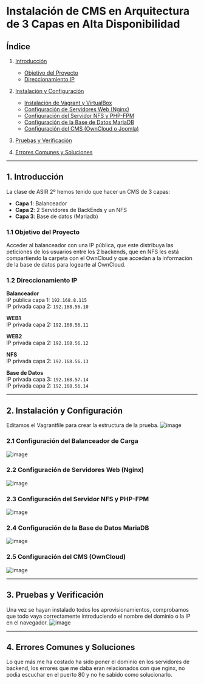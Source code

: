 # Instalación de CMS en Arquitectura de 3 Capas en Alta Disponibilidad

## Índice

1. [Introducción](#1-introducción)
   - [Objetivo del Proyecto](#11-objetivo-del-proyecto)  
   - [Direccionamiento IP](#12-direccionamiento-ip)

2. [Instalación y Configuración](#2-instalación-y-configuración)
   - [Instalación de Vagrant y VirtualBox](#21-instalación-de-vagrant-y-virtualbox)   
   - [Configuración de Servidores Web (Nginx)](#22-configuración-de-servidores-web-nginx)  
   - [Configuración del Servidor NFS y PHP-FPM](#23-configuración-del-servidor-nfs-y-php-fpm)  
   - [Configuración de la Base de Datos MariaDB](#24-configuración-de-la-base-de-datos-mariadb)  
   - [Configuración del CMS (OwnCloud o Joomla)](#25-configuración-del-cms-owncloud-o-joomla)  

3. [Pruebas y Verificación](#3-pruebas-y-verificación) 

4. [Errores Comunes y Soluciones](#5-errores-comunes-y-soluciones)

---

## 1. Introducción
La clase de ASIR 2º hemos tenido que hacer un CMS de 3 capas:
- **Capa 1**: Balanceador  
- **Capa 2**: 2 Servidores de BackEnds y un NFS  
- **Capa 3**: Base de datos (Mariadb)

### 1.1 Objetivo del Proyecto
Acceder al balanceador con una IP pública, que este distribuya las peticiones de los usuarios entre los 2 backends, que en NFS les está compartiendo la carpeta con el OwnCloud y que accedan a la información de la base de datos para logearte al OwnCloud.

### 1.2 Direccionamiento IP
**Balanceador**  
IP pública capa 1: `192.168.8.115`  
IP privada capa 2: `192.168.56.10`  

**WEB1**  
IP privada capa 2: `192.168.56.11`  

**WEB2**  
IP privada capa 2: `192.168.56.12`  

**NFS**  
IP privada capa 2: `192.168.56.13`  

**Base de Datos**  
IP privada capa 3: `192.168.57.14`  
IP privada capa 2: `192.168.56.14`  

---

## 2. Instalación y Configuración
Editamos el Vagrantfile para crear la estructura de la prueba.
![image](https://github.com/user-attachments/assets/8a9be94e-d16b-4ef6-95c4-502e80fc256c)

### 2.1 Configuración del Balanceador de Carga  
![image](https://github.com/user-attachments/assets/b25049cd-f057-4a91-a5a8-a203b6d7ce4e)


### 2.2 Configuración de Servidores Web (Nginx)  
![image](https://github.com/user-attachments/assets/6c516998-1302-4154-80db-943f5aaa90ff)


### 2.3 Configuración del Servidor NFS y PHP-FPM  
![image](https://github.com/user-attachments/assets/c8104d12-135c-4191-b0f3-abe220c63ad3)


### 2.4 Configuración de la Base de Datos MariaDB  
![image](https://github.com/user-attachments/assets/c4c3c33c-d849-4895-b9f6-b6cf38e678ec)


### 2.5 Configuración del CMS (OwnCloud)  
![image](https://github.com/user-attachments/assets/e40b86a1-f90d-4f27-bf87-7d55a8053374)

---

## 3. Pruebas y Verificación
Una vez se hayan instalado todos los aprovisionamientos, comprobamos que todo vaya correctamente introduciendo el nombre del dominio o la IP en el navegador.
![image](https://github.com/user-attachments/assets/07760b22-f437-42de-a2c5-4e4da0a881ad)

---

## 4. Errores Comunes y Soluciones
Lo que más me ha costado ha sido poner el dominio en los servidores de backend, los errores que me daba eran relacionados con  que nginx, no podia escuchar en el puerto 80 y no he sabido como solucionarlo.

